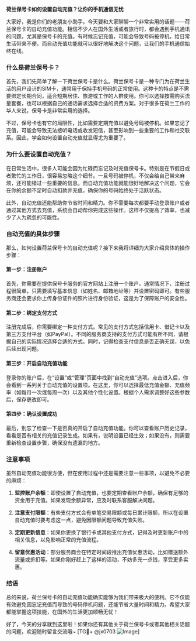 **荷兰保号卡如何设置自动充值？让你的手机通信无忧**

大家好，我是你们的老朋友小助手。今天要和大家聊聊一个非常实用的话题——荷兰保号卡的自动充值功能。相信不少人在国外生活或者旅行时，都会遇到手机通讯的问题，尤其是保号卡的充值。有时候忘记充值，可能会导致号码被停机，给日常生活带来不便。而自动充值功能就可以很好地解决这个问题，让我们的手机通信始终在线。

### 什么是荷兰保号卡？

首先，我们先简单了解一下荷兰保号卡是什么。荷兰保号卡是一种专门为在荷兰生活的用户设计的SIM卡，通常用于保持手机号码的正常使用。这种卡的特点是不需要绑定长期合同，适合短期居住、旅游或工作的人群使用。你可以选择按需购买流量套餐，也可以根据自己的通话需求选择合适的资费方案。对于很多在荷兰工作的华人来说，保号卡是非常实用的选择。

不过，保号卡也有它的局限性，比如需要定期充值以避免号码被停机。如果忘记了充值，可能会导致无法接听电话或收发短信，甚至影响到一些重要的工作和社交联系。因此，学会如何设置自动充值就显得尤为重要了。

### 为什么要设置自动充值？

在日常生活中，很多人可能会因为忙碌而忘记及时充值保号卡。特别是在节假日或者繁忙的工作日，很容易忽略这个细节。一旦号码被停机，不仅会给自己带来麻烦，还可能错过一些重要的信息。而自动充值功能就能很好地解决这个问题，它会在你的余额不足时自动扣款并充值，确保你的号码始终处于活跃状态。

此外，自动充值还能帮助你节省时间和精力。你不需要每次都要手动登录账户或者通过其他方式去充值，系统会自动帮你完成这些操作。这样不仅提高了效率，也减少了人为疏忽的可能性。

### 自动充值的具体步骤

那么，如何设置荷兰保号卡的自动充值呢？接下来我将详细为大家介绍具体的操作步骤：

#### 第一步：注册账户

首先，你需要在提供保号卡服务的官方网站上注册一个账户。通常情况下，注册过程很简单，只需要填写基本信息（如姓名、邮箱地址等）并设置密码即可。有些服务商还会要求你上传身份证件的照片进行身份验证，这是为了保障账户的安全性。

#### 第二步：绑定支付方式

注册完成后，你需要绑定一种支付方式。常见的支付方式包括信用卡、借记卡以及第三方支付平台（如PayPal）。不同的服务商支持的支付方式可能有所不同，请根据自己的实际情况选择合适的方式。同时，记得检查支付信息是否正确无误，以免后续出现问题。

#### 第三步：开启自动充值功能

登录你的账户后，在“设置”或“管理”页面中找到“自动充值”选项。点击进入后，你会看到一系列关于自动充值的设置项。在这里，你可以选择最低充值金额、充值频率（如每月一次或每周一次）以及其他个性化设置。根据个人需求调整好这些参数后，保存更改即可。

#### 第四步：确认设置成功

最后，别忘了检查一下是否真的开启了自动充值功能。你可以查看账户历史记录，看看是否有相关的充值记录生成。如果有，说明设置已经生效；如果没有，则需要重新检查设置步骤，确保没有遗漏的地方。

### 注意事项

虽然自动充值功能很方便，但在使用过程中还是需要注意一些事项，以避免不必要的麻烦：

1. **监控账户余额**：即使设置了自动充值，也要定期查看账户余额，确保有足够的资金用于充值。如果发现余额异常，应及时联系客服解决问题。
   
2. **注意支付限额**：有些支付方式会有单笔交易限额或每日累计限额，所以在设置自动充值时要考虑这一点，避免因限额问题导致充值失败。

3. **定期更新信息**：如果你更换了银行卡或其他支付方式，记得及时更新账户中的相关信息，以免影响正常的充值流程。

4. **留意优惠活动**：部分服务商会在特定时间段推出充值优惠活动，比如赠送额外流量或折扣等。如果你刚好赶上了这样的活动，不妨多充一点钱，享受更多实惠。

### 结语

总的来说，荷兰保号卡的自动充值功能确实能够为我们带来极大的便利。它不仅能有效避免因忘记充值而导致的号码停机问题，还能节省大量时间和精力。希望大家都能掌握这项技能，在国外的生活更加顺畅无忧！

好了，今天的分享就到这里啦！如果你还有其他关于荷兰保号卡或者其他相关话题的问题，欢迎随时留言交流哦~ [TG💪+ @jx0703 ![Image](https://github.com/user-attachments/assets/dbca1d08-cadb-493c-b0ec-ad6f7a83f270)]